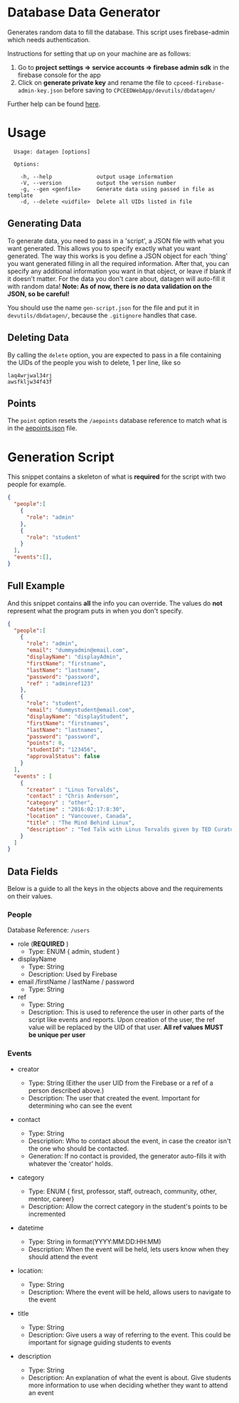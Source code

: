 # Database Data Generator
Generates random data to fill the database.
This script uses firebase-admin which needs authentication.

Instructions for setting that up on your machine are as follows:  
1. Go to **project settings => service accounts => firebase admin sdk** in the firebase console for the app  
2. Click on **generate private key** and rename the file to `cpceed-firebase-admin-key.json` before saving to `CPCEEDWebApp/devutils/dbdatagen/`

Further help can be found [here](https://firebase.google.com/docs/database/admin/start).

# Usage

```
  Usage: datagen [options]

  Options:

    -h, --help              output usage information
    -V, --version           output the version number
    -g, --gen <genfile>     Generate data using passed in file as template
    -d, --delete <uidfile>  Delete all UIDs listed in file
```

## Generating Data
To generate data, you need to pass in a 'script', a JSON file with what you want generated. This allows you to specify exactly what you want generated.
The way this works is you define a JSON object for each 'thing' you want generated filling in all the required information.
After that, you can specify any additional information you want in that object, or leave if blank if it doesn't matter.
For the data you don't care about, datagen will auto-fill it with random data!
**Note: As of now, there is _no_ data validation on the JSON, so be careful!**

You should use the name `gen-script.json` for the file and put it in `devutils/dbdatagen/`, because the `.gitignore` handles that case.


## Deleting Data
By calling the `delete` option, you are expected to pass in a file containing the UIDs of the people you wish to delete, 1 per line, like so
```
laq4wrjwal34rj
awsfkljw34f43f
```

## Points
The `point` option resets the `/aepoints` database reference to match what is in the [aepoints.json](./data/aepoints.json) file.


# Generation Script

This snippet contains a skeleton of what is **required** for the script with two people for example.
```JSON
{
  "people":[
    {
      "role": "admin"
    },
    {
      "role": "student"
    }
  ],
  "events":[],
}
```

## Full Example
And this snippet contains **all** the info you can override. The values do **not** represent what the program puts in when you don't specify.

```JSON
{
  "people":[
    {
      "role": "admin",
      "email": "dummyadmin@email.com",
      "displayName": "displayAdmin",
      "firstName": "firstname",
      "lastName": "lastname",
      "password": "password",
      "ref" : "adminref123"
    },
    {
      "role": "student",
      "email": "dummystudent@email.com",
      "displayName": "displayStudent",
      "firstName": "firstnames",
      "lastName": "lastnames",
      "password": "password",
      "points": 0,
      "studentId": "123456",
      "approvalStatus": false
    }
  ],
  "events" : [
    {
      "creator" : "Linus Torvalds",
      "contact" : "Chris Anderson",
      "category" : "other",
      "datetime" : "2016:02:17:8:30",
      "location" : "Vancouver, Canada",
      "title" : "The Mind Behind Linux",
      "description" : "Ted Talk with Linus Torvalds given by TED Curator, Chris Anderson"
    }
  ]
}
```
## Data Fields
Below is a guide to all the keys in the objects above and the requirements on their values.
### People
Database Reference: `/users`
- role (**REQUIRED**  )
  - Type: ENUM { admin, student }
- displayName
  - Type: String
  - Description: Used by Firebase
- email /firstName / lastName / password
  - Type: String
- ref
  - Type: String
  - Description: This is used to reference the user in other parts of the script like events and reports. Upon creation of the user, the ref value will be replaced by the UID of that user. **All ref values MUST be unique per user**

### Events
- creator
  - Type: String (Either the user UID from the Firebase or a ref of a person described above.)
  - Description: The user that created the event. Important for determining who can see the event

- contact
  - Type: String
  - Description: Who to contact about the event, in case the creator isn't the one who should be contacted.
  - Generation: If no contact is provided, the generator auto-fills it with whatever the 'creator' holds.

- category
  - Type: ENUM { first, professor, staff, outreach, community, other, mentor, career}
  - Description: Allow the correct category in the student's points to be incremented

- datetime
  - Type: String in format(YYYY:MM:DD:HH:MM)
  - Description: When the event will be held, lets users know when they should attend the event

- location:
  - Type: String
  - Description: Where the event will be held, allows users to navigate to the event

- title
  - Type: String
  - Description: Give users a way of referring to the event. This could be important for signage guiding students to events  

- description
  - Type: String
  - Description: An explanation of what the event is about. Give students more information to use when deciding whether they want to attend an event
